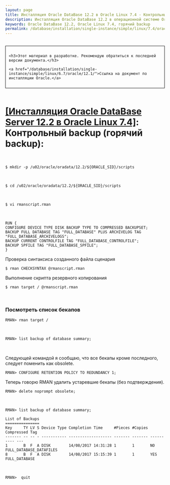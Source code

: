 ```yaml
---
layout: page
title: Инсталляция Oracle DataBase 12.2 в Oracle Linux 7.4 - Контрольный backup (горячий backup)
description: Инсталляция Oracle DataBase 12.2 в операционной системе Oracle Linux 7.4 - Контрольный backup (горячий backup)
keywords: Oracle DataBase 12.2, Oracle Linux 7.4, горячий backup
permalink: /database/installation/single-instance/simple/linux/7.4/oracle/12.2/oracle-final-hot-backup/
---
```


<br/>

<div style="padding:10px; border:thin solid black;">

    <h3>Этот материал в разработке. Рекомендую обратиться к последней версии документа.</h3>

    <a href="/database/installation/single-instance/simple/linux/6.7/oracle/12.1/">Ссылка на документ по инсталляции Oracle.</a>

</div>

<br/>

# <a href="/database/installation/single-instance/simple/linux/7.4/oracle/12.2/">[Инсталляция Oracle DataBase Server 12.2 в Oracle Linux 7.4]</a>: Контрольный backup (горячий backup):

<br/>

    $ mkdir -p /u02/oracle/oradata/12.2/${ORACLE_SID}/scripts

<br/>

    $ cd /u02/oracle/oradata/12.2/${ORACLE_SID}/scripts

<br/>

    $ vi rmanscript.rman

<br/>

    RUN {
    CONFIGURE DEVICE TYPE DISK BACKUP TYPE TO COMPRESSED BACKUPSET;
    BACKUP FULL DATABASE TAG "FULL_DATABASE" PLUS ARCHIVELOG TAG "FULL_DATABASE_ARCHIVELOGS";
    BACKUP CURRENT CONTROLFILE TAG "FULL_DATABASE_CONTROLFILE";
    BACKUP SPFILE TAG "FULL_DATABASE_SPFILE";
    }

Проверка синтаксиса созданного файла сценария

    $ rman CHECKSYNTAX @rmanscript.rman

Выполнение скрипта резервного копирования

    $ rman target / @rmanscript.rman

<br/>

### Посмотреть список бекапов

    RMAN> rman target /

<br/>

    RMAN> list backup of database summary;

<br/>

Следующей командой я сообщаю, что все бекапы кроме последного, следует поменить как obsolete.

    RMAN> CONFIGURE RETENTION POLICY TO REDUNDANCY 1;

Теперь говорю RMAN удалить устаревшие бекапы (без подтверждения).

    RMAN> delete noprompt obsolete;

<br/>

    RMAN> list backup of database summary;

    List of Backups
    ===============
    Key     TY LV S Device Type Completion Time     #Pieces #Copies Compressed Tag
    ------- -- -- - ----------- ------------------- ------- ------- ---------- ---
    1       B  F  A DISK        14/08/2017 14:31:28 1       1       NO         FULL_DATABASE_DATAFILES
    8       B  F  A DISK        14/08/2017 15:15:39 1       1       YES        FULL_DATABASE

<br/>

    RMAN>  quit
